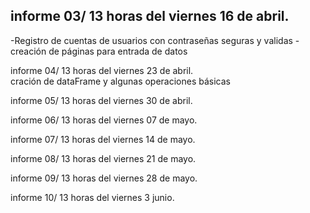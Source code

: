 
## informe 03/ 13 horas del viernes 16 de abril.
-Registro de cuentas de usuarios con contraseñas seguras y validas
-creación de páginas para entrada de datos


informe 04/ 13 horas del viernes 23 de abril.  
cración de dataFrame y algunas operaciones básicas

informe 05/ 13 horas del viernes 30 de abril.

informe 06/ 13 horas del viernes 07 de mayo.

informe 07/ 13 horas del viernes 14 de mayo.

informe 08/ 13 horas del viernes 21 de mayo.

informe 09/ 13 horas del viernes 28 de mayo.

informe 10/ 13 horas del viernes 3 junio.
